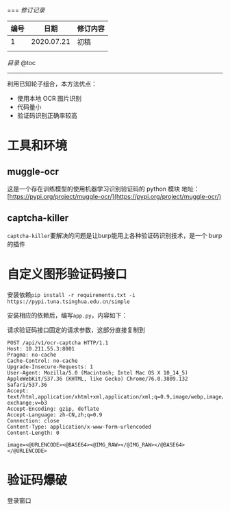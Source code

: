===
*修订记录*

| 编号 | 日期 | 修订内容 |
|---|---|---|
| 1 | 2020.07.21 | 初稿 |
|   |   |   |


*目录*
@toc

---
利用已知轮子组合，本方法优点：
- 使用本地 OCR 图片识别
- 代码量小
- 验证码识别正确率较高

# 工具和环境
## muggle-ocr
这是一个存在训练模型的使用机器学习识别验证码的 python 模块
地址：
[https://pypi.org/project/muggle-ocr/](https://pypi.org/project/muggle-ocr/)

## captcha-killer
`captcha-killer`要解决的问题是让burp能用上各种验证码识别技术，是一个 burp 的插件

# 自定义图形验证码接口


安装依赖`pip install -r requirements.txt -i https://pypi.tuna.tsinghua.edu.cn/simple`

安装相应的依赖后，编写`app.py`，内容如下：


请求验证码接口固定的请求参数，这部分直接复制到
```
POST /api/v1/ocr-captcha HTTP/1.1
Host: 10.211.55.3:8001
Pragma: no-cache
Cache-Control: no-cache
Upgrade-Insecure-Requests: 1
User-Agent: Mozilla/5.0 (Macintosh; Intel Mac OS X 10_14_5) AppleWebKit/537.36 (KHTML, like Gecko) Chrome/76.0.3809.132 Safari/537.36
Accept: text/html,application/xhtml+xml,application/xml;q=0.9,image/webp,image/apng,*/*;q=0.8,application/signed-exchange;v=b3
Accept-Encoding: gzip, deflate
Accept-Language: zh-CN,zh;q=0.9
Connection: close
Content-Type: application/x-www-form-urlencoded
Content-Length: 0

image=<@URLENCODE><@BASE64><@IMG_RAW></@IMG_RAW></@BASE64></@URLENCODE>
```


# 验证码爆破

登录窗口

